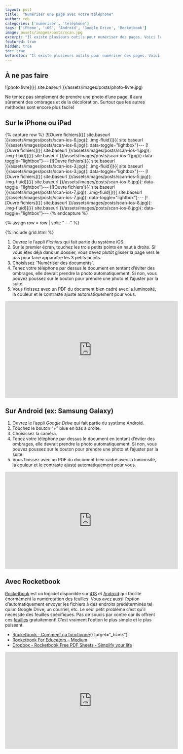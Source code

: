 ```yaml
---
layout: post
title:  "Numériser une page avec votre téléphone"
author: rob
categories: ['numériser', 'téléphone']
tags: ['iPhone', 'iOS', 'Android', 'Google Drive', 'Rocketbook']
image: assets/images/posts/scan.jpg
excerpt: "Il existe plusieurs outils pour numériser des pages. Voici les 3 plus faciles."
featured: true
hidden: true
toc: true
beforetoc: "Il existe plusieurs outils pour numériser des pages. Voici les 3 plus faciles."
---
```

## À ne pas faire

![photo livre]({{ site.baseurl }}/assets/images/posts/photo-livre.jpg)

Ne tentez pas simplement de prendre une photo d’une page, il aura sûrement des ombrages et de la décoloration. Surtout que les autres méthodes sont encore plus facile!

## Sur le iPhone ou iPad

{% capture row %}
[![Ouvre fichiers]({{ site.baseurl }}/assets/images/posts/scan-ios-6.jpg){: .img-fluid}]({{ site.baseurl }}/assets/images/posts/scan-ios-6.jpg){: data-toggle="lightbox"}---
[![Ouvre fichiers]({{ site.baseurl }}/assets/images/posts/scan-ios-1.jpg){: .img-fluid}]({{ site.baseurl }}/assets/images/posts/scan-ios-1.jpg){: data-toggle="lightbox"}---
[![Ouvre fichiers]({{ site.baseurl }}/assets/images/posts/scan-ios-3.jpg){: .img-fluid}]({{ site.baseurl }}/assets/images/posts/scan-ios-3.jpg){: data-toggle="lightbox"}---
[![Ouvre fichiers]({{ site.baseurl }}/assets/images/posts/scan-ios-5.jpg){: .img-fluid}]({{ site.baseurl }}/assets/images/posts/scan-ios-5.jpg){: data-toggle="lightbox"}---
[![Ouvre fichiers]({{ site.baseurl }}/assets/images/posts/scan-ios-7.jpg){: .img-fluid}]({{ site.baseurl }}/assets/images/posts/scan-ios-7.jpg){: data-toggle="lightbox"}---
[![Ouvre fichiers]({{ site.baseurl }}/assets/images/posts/scan-ios-8.jpg){: .img-fluid}]({{ site.baseurl }}/assets/images/posts/scan-ios-8.jpg){: data-toggle="lightbox"}---
{% endcapture %}

{% assign row = row | split: "---" %}

{% include grid.html %}

1. Ouvrez le l’appli _Fichiers_ qui fait partie du système iOS.
2. Sur le premier écran, touchez les trois petits points en haut à droite. Si vous êtes déjà dans un dossier, vous devez plutôt glisser la page vers le pas pour faire apparaître les 3 petits points.
3. Choisissez “Numériser des documents”.
4. Tenez votre téléphone par dessus le document en tentant d’éviter des ombrages, elle devrait prendre la photo automatiquement. Si non, vous pouvez poussez sur le bouton pour prendre une photo et l’ajuster par la suite.
5. Vous finissez avec un PDF du document bien cadré avec la luminosité, la couleur et le contraste ajusté automatiquement pour vous.

<p class="text-center"><iframe width="560" height="315" src="https://www.youtube-nocookie.com/embed/omNhX8pC0j8" frameborder="0" allow="accelerometer; autoplay; encrypted-media; gyroscope; picture-in-picture" allowfullscreen></iframe></p>

## Sur Android (ex: Samsung Galaxy)

1. Ouvrez le l’appli _Google Drive_ qui fait partie du système Android.
2. Touchez le bouton “+” blue en bas à droite.
3. Choisissez la caméra.
4. Tenez votre téléphone par dessus le document en tentant d’éviter des ombrages, elle devrait prendre la photo automatiquement. Si non, vous pouvez poussez sur le bouton pour prendre une photo et l’ajuster par la suite.
5. Vous finissez avec un PDF du document bien cadré avec la luminosité, la couleur et le contraste ajusté automatiquement pour vous.

<p class="text-center">
<iframe width="560" height="315" src="https://www.youtube-nocookie.com/embed/lyU03NMDrIo" frameborder="0" allow="accelerometer; autoplay; encrypted-media; gyroscope; picture-in-picture" allowfullscreen></iframe>
</p>

## Avec Rocketbook

[Rocketbook](/https://getrocketbook.com/) est un logiciel disponible sur [iOS](/https://itunes.apple.com/us/app/rocketbook-app/id1036898971/) et [Android](/https://play.google.com/store/apps/details?id=com.rb.rocketbook/) qui facilite énormément la numérotation des feuilles. Vous avez aussi l’option d’automatiquement envoyer les fichiers à des endroits prédéterminés tel qu’un Google Drive, un courriel, etc. Le seul petit problème c’est qu’il nécessite des feuilles spécifiques. Pas de soucis par contre car ils offrent ces [feuilles](https://www.dropbox.com/sh/eqnsm164v0sav3v/AAA-cMxpo8BhBH8sLOFbkUe2a?dl=0) gratuitement! C’est vraiment l’option le plus simple et le plus puissant.

* [Rocketbook - Comment ça fonctionne](https://getrocketbook.com/pages/how-it-works){: target=“_blank”}
* [Rocketbook For Educators – Medium](https://medium.com/rocketbook-for-educators)
* [Dropbox - Rocketbook Free PDF Sheets - Simplify your life](https://www.dropbox.com/sh/eqnsm164v0sav3v/AAA-cMxpo8BhBH8sLOFbkUe2a?dl=0)

<p class="text-center">
<iframe width="560" height="315" src="https://www.youtube-nocookie.com/embed/Fp-cMb-b6V4" frameborder="0" allow="accelerometer; autoplay; encrypted-media; gyroscope; picture-in-picture" allowfullscreen></iframe>
</p> 

<style>
.ekko-lightbox{display:-ms-flexbox!important;display:flex!important;-ms-flex-align:center;align-items:center;-ms-flex-pack:center;justify-content:center;padding-right:0!important}.ekko-lightbox-container{position:relative}.ekko-lightbox-container>div.ekko-lightbox-item{position:absolute;top:0;left:0;bottom:0;right:0;width:100%}.ekko-lightbox iframe{width:100%;height:100%}.ekko-lightbox-nav-overlay{z-index:1;position:absolute;top:0;left:0;width:100%;height:100%;display:-ms-flexbox;display:flex}.ekko-lightbox-nav-overlay a{-ms-flex:1;flex:1;display:-ms-flexbox;display:flex;-ms-flex-align:center;align-items:center;opacity:0;transition:opacity .5s;color:#fff;font-size:30px;z-index:1}.ekko-lightbox-nav-overlay a>*{-ms-flex-positive:1;flex-grow:1}.ekko-lightbox-nav-overlay a>:focus{outline:none}.ekko-lightbox-nav-overlay a span{padding:0 30px}.ekko-lightbox-nav-overlay a:last-child span{text-align:right}.ekko-lightbox-nav-overlay a:hover{text-decoration:none}.ekko-lightbox-nav-overlay a:focus{outline:none}.ekko-lightbox-nav-overlay a.disabled{cursor:default;visibility:hidden}.ekko-lightbox a:hover{opacity:1;text-decoration:none}.ekko-lightbox .modal-dialog{display:none}.ekko-lightbox .modal-footer{text-align:left}.ekko-lightbox-loader{position:absolute;top:0;left:0;bottom:0;right:0;width:100%;display:-ms-flexbox;display:flex;-ms-flex-direction:column;flex-direction:column;-ms-flex-pack:center;justify-content:center;-ms-flex-align:center;align-items:center}.ekko-lightbox-loader>div{width:40px;height:40px;position:relative;text-align:center}.ekko-lightbox-loader>div>div{width:100%;height:100%;border-radius:50%;background-color:#fff;opacity:.6;position:absolute;top:0;left:0;animation:a 2s infinite ease-in-out}.ekko-lightbox-loader>div>div:last-child{animation-delay:-1s}.modal-dialog .ekko-lightbox-loader>div>div{background-color:#333}@keyframes a{0%,to{transform:scale(0);-webkit-transform:scale(0)}50%{transform:scale(1);-webkit-transform:scale(1)}}
</style>
<script src="https://cdnjs.cloudflare.com/ajax/libs/ekko-lightbox/5.3.0/ekko-lightbox.min.js"></script>
<script src="{{ site.baseurl }}/assets/js/lightbox.js"></script>